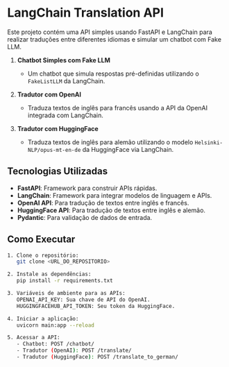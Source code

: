 # LangChain Translation API

Este projeto contém uma API simples usando FastAPI e LangChain para realizar traduções entre diferentes idiomas e simular um chatbot com Fake LLM.

1. **Chatbot Simples com Fake LLM**  
   - Um chatbot que simula respostas pré-definidas utilizando o `FakeListLLM` da LangChain.
   
2. **Tradutor com OpenAI**  
   - Traduza textos de inglês para francês usando a API da OpenAI integrada com LangChain.
   
3. **Tradutor com HuggingFace**  
   - Traduza textos de inglês para alemão utilizando o modelo `Helsinki-NLP/opus-mt-en-de` da HuggingFace via LangChain.

## Tecnologias Utilizadas

- **FastAPI**: Framework para construir APIs rápidas.
- **LangChain**: Framework para integrar modelos de linguagem e APIs.
- **OpenAI API**: Para tradução de textos entre inglês e francês.
- **HuggingFace API**: Para tradução de textos entre inglês e alemão.
- **Pydantic**: Para validação de dados de entrada.

## Como Executar

```bash
1. Clone o repositório:
   git clone <URL_DO_REPOSITORIO>

2. Instale as dependências:
   pip install -r requirements.txt

3. Variáveis de ambiente para as APIs:
   OPENAI_API_KEY: Sua chave de API do OpenAI.
   HUGGINGFACEHUB_API_TOKEN: Seu token da HuggingFace.

4. Iniciar a aplicação:
   uvicorn main:app --reload

5. Acessar a API:
   - Chatbot: POST /chatbot/
   - Tradutor (OpenAI): POST /translate/
   - Tradutor (HuggingFace): POST /translate_to_german/
